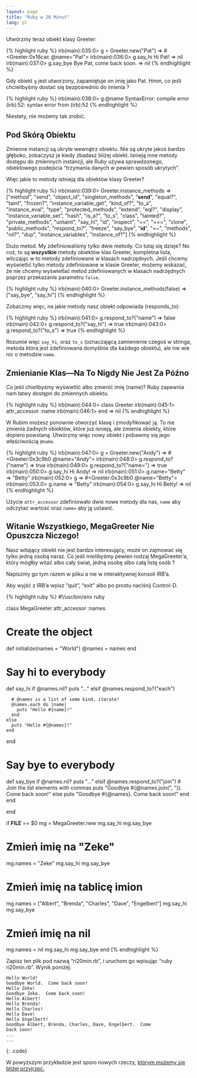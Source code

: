 ```yaml
---
layout: page
title: "Ruby w 20 Minut"
lang: pl
---
```


Utwórzmy teraz obiekt klasy Greeter:

{% highlight ruby %}
irb(main):035:0> g = Greeter.new("Pat")
=> #<Greeter:0x16cac @name="Pat">
irb(main):036:0> g.say_hi
Hi Pat!
=> nil
irb(main):037:0> g.say_bye
Bye Pat, come back soon.
=> nil
{% endhighlight %}

Gdy obiekt `g` jest utworzony, zapamiętuje on imię jako Pat. Hmm, co
jeśli chcielibyśmy dostać się bezpośrednio do imienia ?

{% highlight ruby %}
irb(main):038:0> g.@name
SyntaxError: compile error
(irb):52: syntax error
        from (irb):52
{% endhighlight %}

Niestety, nie możemy tak zrobić.

## Pod Skórą Obiektu

Zmienne instancji są ukryte wewnątrz obiektu. Nie są ukryte jakoś bardzo
głęboko, zobaczysz je kiedy zbadasz bliżej obiekt. Isnieją inne metody
dostępu do zmiennych instancji, ale Ruby używa sprawdzonego, obiektowego
podejścia “trzymania danych w pewien sposób ukrytych”.

Więc jakie to metody istnieją dla obiektów klasy Greeter?

{% highlight ruby %}
irb(main):039:0> Greeter.instance_methods
=> ["method", "send", "object_id", "singleton_methods",
    "__send__", "equal?", "taint", "frozen?",
    "instance_variable_get", "kind_of?", "to_a",
    "instance_eval", "type", "protected_methods", "extend",
    "eql?", "display", "instance_variable_set", "hash",
    "is_a?", "to_s", "class", "tainted?", "private_methods",
    "untaint", "say_hi", "id", "inspect", "==", "===",
    "clone", "public_methods", "respond_to?", "freeze",
    "say_bye", "__id__", "=~", "methods", "nil?", "dup",
    "instance_variables", "instance_of?"]
{% endhighlight %}

Dużo metod. My zdefiniowaliśmy tylko dwie metody. Co tutaj się dzieje?
No coż, to są **wszystkie** metody obiektów klas Greeter, kompletna
lista, wliczając w to metody zdefiniowane w klasach nadrzędnych. Jeśli
chcemy wyświetlić tylko metody zdefiniowane w klasie Greeter, możemy
wskazać, że nie chcemy wyświetlać metod zdefiniowanych w klasach
nadrzędnych poprzez przekazanie parametru `false`.

{% highlight ruby %}
irb(main):040:0> Greeter.instance_methods(false)
=> ["say_bye", "say_hi"]
{% endhighlight %}

Zobaczmy więc, na jakie metody nasz obiekt odpowiada (responds\_to):

{% highlight ruby %}
irb(main):041:0> g.respond_to?("name")
=> false
irb(main):042:0> g.respond_to?("say_hi")
=> true
irb(main):043:0> g.respond_to?("to_s")
=> true
{% endhighlight %}

Rozumie więc `say_hi`, oraz `to_s` (oznaczającą zamienienie czegoś w
stringa, metoda która jest zdefiniowana domyślnie dla każdego obiektu),
ale nie wie nic o metodzie `name`.

## Zmienianie Klas—Na To Nigdy Nie Jest Za Późno

Co jeśli chielibyśmy wyświetlić albo zmienić imię (name)? Ruby zapewnia
nam łatwy dostępn do zmiennych obiektu.

{% highlight ruby %}
irb(main):044:0> class Greeter
irb(main):045:1>   attr_accessor :name
irb(main):046:1> end
=> nil
{% endhighlight %}

W Rubim możesz ponownie otworzyć klasę i zmodyfikować ją. To nie zmienia
żadnych obiektów, które juz isnieją, ale zmienia obiekty, które dopiero
powstaną. Utwórzmy więc nowy obiekt i pobawmy się jego właściwością
`@name`.

{% highlight ruby %}
irb(main):047:0> g = Greeter.new("Andy")
=> #<Greeter:0x3c9b0 @name="Andy">
irb(main):048:0> g.respond_to?("name")
=> true
irb(main):049:0> g.respond_to?("name=")
=> true
irb(main):050:0> g.say_hi
Hi Andy!
=> nil
irb(main):051:0> g.name="Betty"
=> "Betty"
irb(main):052:0> g
=> #<Greeter:0x3c9b0 @name="Betty">
irb(main):053:0> g.name
=> "Betty"
irb(main):054:0> g.say_hi
Hi Betty!
=> nil
{% endhighlight %}

Użycie `attr_accessor` zdefiniowało dwie nowe metody dla nas, `name` aby
odczytać wartość oraz `name=` aby ją ustawić.

## Witanie Wszystkiego, MegaGreeter Nie Opuszcza Niczego!

Nasz witający obiekt nie jest bardzo interesujący, może on zajmować się
tylko jedną osobą naraz. Co jeśli mielibyśmy pewien rodzaj
MegaGreeter’a, który mógłby witać albo cały świat, jedną osobę albo całą
listę osób ?

Napiszmy go tym razem w pliku a nie w interaktywnej konsoli IRB’a.

Aby wyjść z IRB’a wpisz “quit”, “exit” albo po prostu naciśnij
Control-D.

{% highlight ruby %}
#!/usr/bin/env ruby

class MegaGreeter
  attr_accessor :names

  # Create the object
  def initialize(names = "World")
    @names = names
  end

  # Say hi to everybody
  def say_hi
    if @names.nil?
      puts "..."
    elsif @names.respond_to?("each")

      # @names is a list of some kind, iterate!
      @names.each do |name|
        puts "Hello #{name}!"
      end
    else
      puts "Hello #{@names}!"
    end
  end

  # Say bye to everybody
  def say_bye
    if @names.nil?
      puts "..."
    elsif @names.respond_to?("join")
      # Join the list elements with commas
      puts "Goodbye #{@names.join(", ")}.  Come back soon!"
    else
      puts "Goodbye #{@names}.  Come back soon!"
    end
  end

end


if __FILE__ == $0
  mg = MegaGreeter.new
  mg.say_hi
  mg.say_bye

  # Zmień imię na "Zeke"
  mg.names = "Zeke"
  mg.say_hi
  mg.say_bye

  # Zmień imię na tablicę imion
  mg.names = ["Albert", "Brenda", "Charles",
    "Dave", "Engelbert"]
  mg.say_hi
  mg.say_bye

  # Zmień imię na nil
  mg.names = nil
  mg.say_hi
  mg.say_bye
end
{% endhighlight %}

Zapisz ten plik pod nazwą “ri20min.rb”, i uruchom go wpisując “ruby
ri20min.rb”. Wynik poniżej:

    Hello World!
    Goodbye World.  Come back soon!
    Hello Zeke!
    Goodbye Zeke.  Come back soon!
    Hello Albert!
    Hello Brenda!
    Hello Charles!
    Hello Dave!
    Hello Engelbert!
    Goodbye Albert, Brenda, Charles, Dave, Engelbert.  Come
    back soon!
    ...
    ...
{: .code}

W powyższym przykładzie jest sporo nowych rzeczy, [którym możemy się
bliżej przyjrzeć.](../4/)

